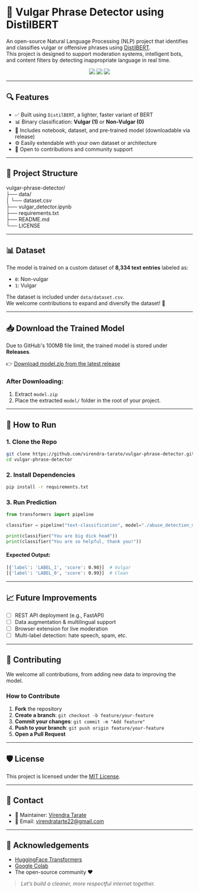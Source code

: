 # 🚫 Vulgar Phrase Detector using DistilBERT

An open-source Natural Language Processing (NLP) project that identifies and classifies vulgar or offensive phrases using [DistilBERT](https://huggingface.co/distilbert-base-uncased).  
This project is designed to support moderation systems, intelligent bots, and content filters by detecting inappropriate language in real time.

<p align="center">
  <img src="https://img.shields.io/github/license/virendra-tarate/vulgar-phrase-detector" />
  <img src="https://img.shields.io/github/stars/virendra-tarate/vulgar-phrase-detector" />
  <img src="https://img.shields.io/github/forks/virendra-tarate/vulgar-phrase-detector" />
</p>

---

## 🔍 Features

- ✅ Built using `DistilBERT`, a lighter, faster variant of BERT
- 📊 Binary classification: **Vulgar (1)** or **Non-Vulgar (0)**
- 📁 Includes notebook, dataset, and pre-trained model (downloadable via release)
- ⚙️ Easily extendable with your own dataset or architecture
- 🤝 Open to contributions and community support

---

## 📁 Project Structure

vulgar-phrase-detector/  
├── data/  
│ └── dataset.csv   
├── vulgar_detector.ipynb  
├── requirements.txt  
├── README.md  
└── LICENSE  


---

## 📊 Dataset

The model is trained on a custom dataset of **8,334 text entries** labeled as:

- `0`: Non-vulgar
- `1`: Vulgar

The dataset is included under `data/dataset.csv`.  
We welcome contributions to expand and diversify the dataset! 🙌

---

## 📥 Download the Trained Model

Due to GitHub's 100MB file limit, the trained model is stored under **Releases**.

👉 [Download model.zip from the latest release](https://github.com/virendra-tarate/vulgar-phrase-detector/releases/latest)

### After Downloading:
1. Extract `model.zip`
2. Place the extracted `model/` folder in the root of your project.

---

## 🚀 How to Run

### 1. Clone the Repo

```bash
git clone https://github.com/virendra-tarate/vulgar-phrase-detector.git
cd vulgar-phrase-detector
```

### 2. Install Dependencies

```bash
pip install -r requirements.txt
```

### 3. Run Prediction

```Python
from transformers import pipeline

classifier = pipeline("text-classification", model="./abuse_detection_model", tokenizer="./abuse_detection_model")

print(classifier("You are big dick head"))
print(classifier("You are so helpful, thank you!"))

```

#### Expected Output:

```bash
[{'label': 'LABEL_1', 'score': 0.98}]  # Vulgar
[{'label': 'LABEL_0', 'score': 0.99}]  # Clean

```
---

## 📈 Future Improvements

- [ ] REST API deployment (e.g., FastAPI)
- [ ] Data augmentation & multilingual support
- [ ] Browser extension for live moderation
- [ ] Multi-label detection: hate speech, spam, etc.

---

## 🤝 Contributing

We welcome all contributions, from adding new data to improving the model.

### How to Contribute

1. **Fork** the repository
2. **Create a branch**: `git checkout -b feature/your-feature`
3. **Commit your changes**: `git commit -m "Add feature"`
4. **Push to your branch**: `git push origin feature/your-feature`
5. **Open a Pull Request**

---

## 🛡 License

This project is licensed under the [MIT License](./LICENSE).

---

## 🙋 Contact

- 👤 Maintainer: [Virendra Tarate](https://github.com/virendra-tarate)
- 📧 Email: virendratarte22@gmail.com

---

## 🙌 Acknowledgements

- [HuggingFace Transformers](https://huggingface.co/transformers/)
- [Google Colab](https://colab.research.google.com/)
- The open-source community ❤️


> _Let’s build a cleaner, more respectful internet together._

